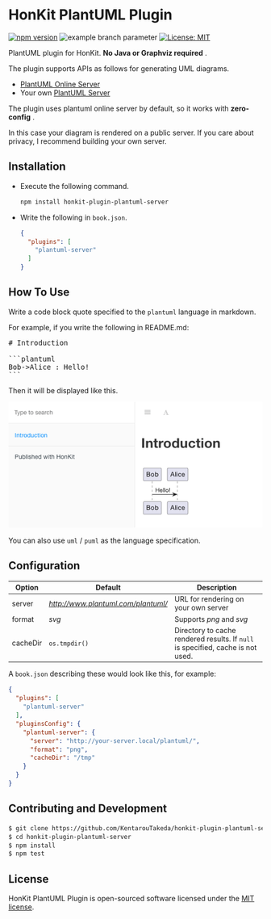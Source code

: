 # HonKit PlantUML Plugin

[![npm version](https://badge.fury.io/js/honkit-plugin-plantuml-server.svg)](https://badge.fury.io/js/honkit-plugin-plantuml-server)
![example branch parameter](https://github.com/KentarouTakeda/honkit-plugin-plantuml-server/actions/workflows/test.yml/badge.svg?branch=master)
[![License: MIT](https://img.shields.io/badge/License-MIT-yellow.svg)](https://opensource.org/licenses/MIT)

PlantUML plugin for HonKit. **No Java or Graphviz required** .

The plugin supports APIs  as follows for generating UML diagrams.

* [PlantUML Online Server](http://www.plantuml.com/plantuml/)
* Your own [PlantUML Server](https://github.com/plantuml/plantuml-server)

The plugin uses plantuml online server by default, so it works with **zero-config** .

In this case your diagram is rendered on a public server. If you care about privacy, I recommend building your own server.

## Installation

* Execute the following command.
  ```sh
  npm install honkit-plugin-plantuml-server
  ```
* Write the following in `book.json`.
  ```json
  {
    "plugins": [
      "plantuml-server"
    ]
  }
  ```

## How To Use

Write a code block quote specified to the `plantuml` language in markdown.

For example, if you write the following in README.md:

<pre>
# Introduction

```plantuml
Bob->Alice : Hello!
```
</pre>

Then it will be displayed like this.

![](images/example.png)

You can also use `uml` / `puml` as the language specification.

## Configuration

|Option|Default|Description|
|-|-|-|
|server|*http://www.plantuml.com/plantuml/* |URL for rendering on your own server|
|format|*svg*|Supports *png* and *svg*|
|cacheDir|`os.tmpdir()`|Directory to cache rendered results. If `null` is specified, cache is not used.|

A `book.json` describing these would look like this, for example:

```json
{
  "plugins": [
    "plantuml-server"
  ],
  "pluginsConfig": {
    "plantuml-server": {
      "server": "http://your-server.local/plantuml/",
      "format": "png",
      "cacheDir": "/tmp"
    }
  }
}
```

## Contributing and Development

```sh
$ git clone https://github.com/KentarouTakeda/honkit-plugin-plantuml-server.git
$ cd honkit-plugin-plantuml-server
$ npm install
$ npm test
```

## License

HonKit PlantUML Plugin is open-sourced software licensed under the [MIT license](https://opensource.org/licenses/MIT).
